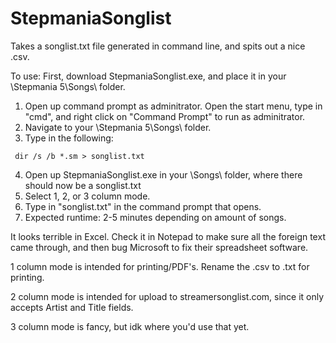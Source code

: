 # StepmaniaSonglist
Takes a songlist.txt file generated in command line, and spits out a nice .csv.

To use:
First, download StepmaniaSonglist.exe, and place it in your \Stepmania 5\Songs\ folder.
1. Open up command prompt as adminitrator.  Open the start menu, type in "cmd", and right click on "Command Prompt" to run as adminitrator.
2. Navigate to your \Stepmania 5\Songs\ folder.
3. Type in the following: 

`  dir /s /b *.sm > songlist.txt `

4. Open up StepmaniaSonglist.exe in your \Songs\ folder, where there should now be a songlist.txt
5. Select 1, 2, or 3 column mode.
6. Type in "songlist.txt" in the command prompt that opens.
7. Expected runtime: 2-5 minutes depending on amount of songs.

It looks terrible in Excel.  Check it in Notepad to make sure all the foreign text came through, and then bug Microsoft to fix their spreadsheet software.  

1 column mode is intended for printing/PDF's.  Rename the .csv to .txt for printing.

2 column mode is intended for upload to streamersonglist.com, since it only accepts Artist and Title fields.

3 column mode is fancy, but idk where you'd use that yet.  
